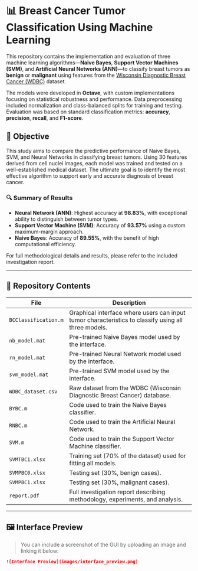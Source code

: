 # 📊 Breast Cancer Tumor Classification Using Machine Learning

This repository contains the implementation and evaluation of three machine learning algorithms—**Naive Bayes**, **Support Vector Machines (SVM)**, and **Artificial Neural Networks (ANN)**—to classify breast tumors as **benign** or **malignant** using features from the [Wisconsin Diagnostic Breast Cancer (WDBC)](https://archive.ics.uci.edu/ml/datasets/Breast+Cancer+Wisconsin+(Diagnostic)) dataset.

The models were developed in **Octave**, with custom implementations focusing on statistical robustness and performance. Data preprocessing included normalization and class-balanced splits for training and testing. Evaluation was based on standard classification metrics: **accuracy**, **precision**, **recall**, and **F1-score**.

## 🧠 Objective

This study aims to compare the predictive performance of Naive Bayes, SVM, and Neural Networks in classifying breast tumors. Using 30 features derived from cell nuclei images, each model was trained and tested on a well-established medical dataset. The ultimate goal is to identify the most effective algorithm to support early and accurate diagnosis of breast cancer.

### 🔍 Summary of Results
- **Neural Network (ANN)**: Highest accuracy at **98.83%**, with exceptional ability to distinguish between tumor types.
- **Support Vector Machine (SVM)**: Accuracy of **93.57%** using a custom maximum-margin approach.
- **Naive Bayes**: Accuracy of **89.55%**, with the benefit of high computational efficiency.

For full methodological details and results, please refer to the included investigation report.

---

## 📁 Repository Contents

| File | Description |
|------|-------------|
| `BCClassification.m` | Graphical interface where users can input tumor characteristics to classify using all three models. |
| `nb_model.mat` | Pre-trained Naive Bayes model used by the interface. |
| `rn_model.mat` | Pre-trained Neural Network model used by the interface. |
| `svm_model.mat` | Pre-trained SVM model used by the interface. |
| `WDBC_dataset.csv` | Raw dataset from the WDBC (Wisconsin Diagnostic Breast Cancer) database. |
| `BYBC.m` | Code used to train the Naive Bayes classifier. |
| `RNBC.m` | Code used to train the Artificial Neural Network. |
| `SVM.m` | Code used to train the Support Vector Machine classifier. |
| `SVMTBC1.xlsx` | Training set (70% of the dataset) used for fitting all models. |
| `SVMPBC0.xlsx` | Testing set (30%, benign cases). |
| `SVMPBC1.xlsx` | Testing set (30%, malignant cases). |
| `report.pdf` | Full investigation report describing methodology, experiments, and analysis. |

---

## 🖼️ Interface Preview

> You can include a screenshot of the GUI by uploading an image and linking it below:

```markdown
![Interface Preview](images/interface_preview.png)

